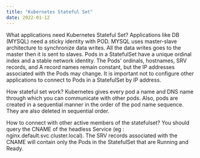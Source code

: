 ```yaml
---
title: "Kubernetes Stateful Set"
date: 2022-01-12
---
```


What applications need Kubernetes Stateful Set?
Applications like DB (MYSQL) need a sticky identity with POD. MYSQL uses master-slave architecture to synchronize data writes. All the data writes goes to the master then it is sent to slaves. Pods in a StatefulSet have a unique ordinal index and a stable network identity. The Pods' ordinals, hostnames, SRV records, and A record names remain constant, but the IP addresses associated with the Pods may change. It is important not to configure other applications to connect to Pods in a StatefulSet by IP address.

How stateful set work?
Kubernetes gives every pod a name and DNS name through which you can communicate with other pods. Also, pods are created in a sequential manner in the order of the pod name sequence. They are also deleted in sequential order.

How to connect with other active members of the statefulset?
You should query the CNAME of the headless Service (eg : nginx.default.svc.cluster.local). The SRV records associated with the CNAME will contain only the Pods in the StatefulSet that are Running and Ready.
